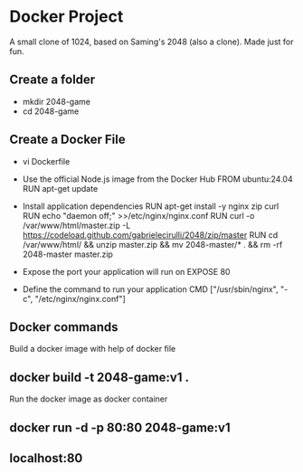 #  Docker Project #

A small clone of 1024, based on Saming's 2048 (also a clone).
Made just for fun.


## Create a folder 
 * mkdir 2048-game
 * cd 2048-game 

## Create a Docker File 
* vi Dockerfile

* Use the official Node.js image from the Docker Hub
FROM ubuntu:24.04
RUN apt-get update
* Install application dependencies
RUN apt-get install -y nginx zip curl
RUN echo "daemon off;" >>/etc/nginx/nginx.conf
RUN curl -o /var/www/html/master.zip -L https://codeload.github.com/gabrielecirulli/2048/zip/master 
RUN cd /var/www/html/ && unzip master.zip && mv 2048-master/* . && rm -rf 2048-master master.zip
* Expose the port your application will run on
EXPOSE 80
* Define the command to run your application
CMD ["/usr/sbin/nginx", "-c", "/etc/nginx/nginx.conf"]

## Docker commands

Build a docker image with help of docker file 

## docker build -t 2048-game:v1 . 

Run the docker image as docker container
## docker run -d -p 80:80 2048-game:v1

## localhost:80